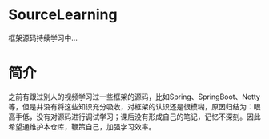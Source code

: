 # SourceLearning
框架源码持续学习中...
# 简介
之前有跟过别人的视频学习过一些框架的源码，比如Spring、SpringBoot、Netty等，但是并没有将这些知识充分吸收，对框架的认识还是很模糊，原因归结为：眼高手低，没有对源码进行调试学习；课后没有形成自己的笔记，记忆不深刻。因此希望通维护本仓库，鞭策自己，加强学习效率。
